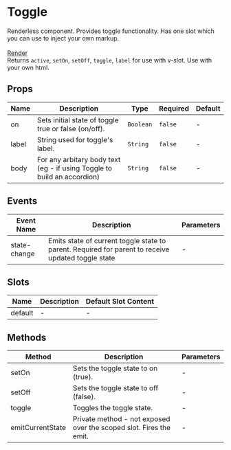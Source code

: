 # Toggle

Renderless component. Provides toggle functionality. Has one slot which you can use to inject your own markup. <br><br><u>Render</u></br>Returns `active`, `setOn`, `setOff`, `toggle`, `label` for use with v-slot. Use with your own html.

## Props

<!-- @vuese:Toggle:props:start -->
|Name|Description|Type|Required|Default|
|---|---|---|---|---|
|on|Sets initial state of toggle true or false (on/off).|`Boolean`|`false`|-|
|label|String used for toggle's label.|`String`|`false`|-|
|body|For any arbitary body text (eg - if using Toggle to build an accordion)|`String`|`false`|-|

<!-- @vuese:Toggle:props:end -->


## Events

<!-- @vuese:Toggle:events:start -->
|Event Name|Description|Parameters|
|---|---|---|
|state-change|Emits state of current toggle state to parent. Required for parent to receive updated toggle state|-|

<!-- @vuese:Toggle:events:end -->


## Slots

<!-- @vuese:Toggle:slots:start -->
|Name|Description|Default Slot Content|
|---|---|---|
|default|-|-|

<!-- @vuese:Toggle:slots:end -->


## Methods

<!-- @vuese:Toggle:methods:start -->
|Method|Description|Parameters|
|---|---|---|
|setOn|Sets the toggle state to on (true).|-|
|setOff|Sets the toggle state to off (false).|-|
|toggle|Toggles the toggle state.|-|
|emitCurrentState|Private method - not exposed over the scoped slot. Fires the emit.|-|

<!-- @vuese:Toggle:methods:end -->


